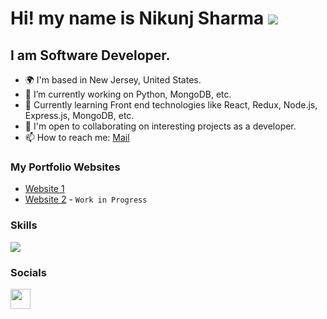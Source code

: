 Hi! my name is Nikunj Sharma ![](https://user-images.githubusercontent.com/18350557/176309783-0785949b-9127-417c-8b55-ab5a4333674e.gif)
========================================================================================================================================

I am Software Developer.
--------------------------
* 🌍  I'm based in New Jersey, United States.
* 🔭  I’m currently working on Python, MongoDB, etc.
* 🧠  Currently learning Front end technologies like React, Redux, Node.js, Express.js, MongoDB, etc.
* 🤝  I'm open to collaborating on interesting projects as a developer.
* 📫  How to reach me: <a target="_blank" rel="noreferrer" href='mailto:1994nikunj@gmail.com'>Mail</a>

### My Portfolio Websites
* [Website 1](https://1994nikunj.github.io/)
* [Website 2](https://nikunjsharma.netlify.app/) - `Work in Progress`


### Skills
<p align="left">
<a href="https://skillicons.dev">
    <img src="https://skillicons.dev/icons?i=python,js,docker,react,aws,mongo,flask,graphql,kafka,nodejs,redis" />
</a>

### Socials
<p align="left"> <a href="https://www.linkedin.com/in/1994nikunj/" target="_blank" rel="noreferrer"><img src="https://raw.githubusercontent.com/danielcranney/readme-generator/main/public/icons/socials/linkedin.svg" width="32" height="32" /></a> </p>